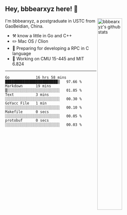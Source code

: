 ## Hey, bbbearxyz here! :wave:

<img align="right" alt="bbbearxyz's github stats" width="40%" src="https://github-readme-stats.vercel.app/api?username=bbbearxyz&show_icons=true">

I'm bbbearxyz, a postgraduate in USTC from GaoBeidian, China.

-   :hammer_and_pick:    know a little in Go and C++
-   :pencil2: Mac OS / Clion
-   :seedling: Preparing for developing a RPC in C language 
-   :thinking: Working on CMU 15-445 and MIT 6.824
---
<!--START_SECTION:waka-->

```text
Go            16 hrs 58 mins  ████████████████████████▒   97.66 %
Markdown      19 mins         ▒░░░░░░░░░░░░░░░░░░░░░░░░   01.85 %
Text          3 mins          ░░░░░░░░░░░░░░░░░░░░░░░░░   00.30 %
GoYacc File   1 min           ░░░░░░░░░░░░░░░░░░░░░░░░░   00.10 %
Makefile      0 secs          ░░░░░░░░░░░░░░░░░░░░░░░░░   00.05 %
protobuf      0 secs          ░░░░░░░░░░░░░░░░░░░░░░░░░   00.03 %
```

<!--END_SECTION:waka-->
